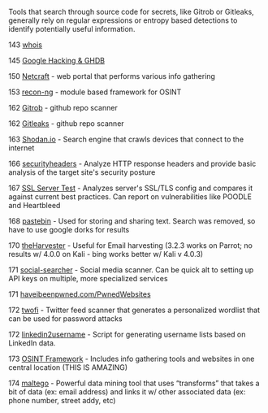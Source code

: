 

Tools that search through source code for secrets, like Gitrob or Gitleaks, generally rely on regular expressions or entropy based detections to identify potentially useful information.  
  
143 [whois](whois.md)  
  
145 [Google Hacking & GHDB](Google%20Dorks.md)  
  
150 [Netcraft](netcraft.md) - web portal that performs various info gathering  
  
153 [recon-ng](recon-ng.md) - module based framework for OSINT  
  
162 [Gitrob](Gitrob.md) - github repo scanner  
  
162 [Gitleaks](Gitleaks.md) - github repo scanner 

163 [Shodan.io](Shodan.io.md) - Search engine that crawls devices that connect to the internet  
  
166 [securityheaders](https://securityheaders.com) - Analyze HTTP response headers and provide basic analysis of the target site's security posture  
  
167 [SSL Server Test](https://www.ssllabs.com/ssltest) - Analyzes server's SSL/TLS config and compares it against current best practices. Can report on vulnerabilities like POODLE and Heartbleed  
  
168 [pastebin](https://pastebin.com) - Used for storing and sharing text. Search was removed, so have to use google dorks for results  
  
170 [theHarvester](theHarvester.md) - Useful for Email harvesting (3.2.3 works on Parrot; no results w/ 4.0.0 on Kali - bing works better w/ Kali v 4.0.3)  
  
171 [social-searcher](https://www.social-searcher.com) - Social media scanner. Can be quick alt to setting up API keys on multiple, more specialized services  
  
171 [haveibeenpwned.com/PwnedWebsites](https://haveibeenpwned.com/PwnedWebsites)  
  
172 [twofi](twofi.md) - Twitter feed scanner that generates a personalized wordlist that can be used for password attacks  
  
172 [linkedin2username](linkedin2username.md) - Script for generating username lists based on LinkedIn data.  
  
173 [OSINT Framework](https://osintframework.com) - Includes info gathering tools and websites in one central location (THIS IS AMAZING)  
  
174 [maltego](https://www.maltego.com/maltego-community/) - Powerful data mining tool that uses “transforms” that takes a bit of data (ex: email address) and links it w/ other associated data (ex: phone number, street addy, etc)